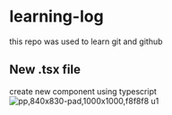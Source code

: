 # learning-log
this repo was used to learn git and github

## New .tsx file
create new component using typescript
![pp,840x830-pad,1000x1000,f8f8f8 u1](https://user-images.githubusercontent.com/101667000/183448103-958e8469-8abd-4d9b-88c0-c201934e3439.jpg)
